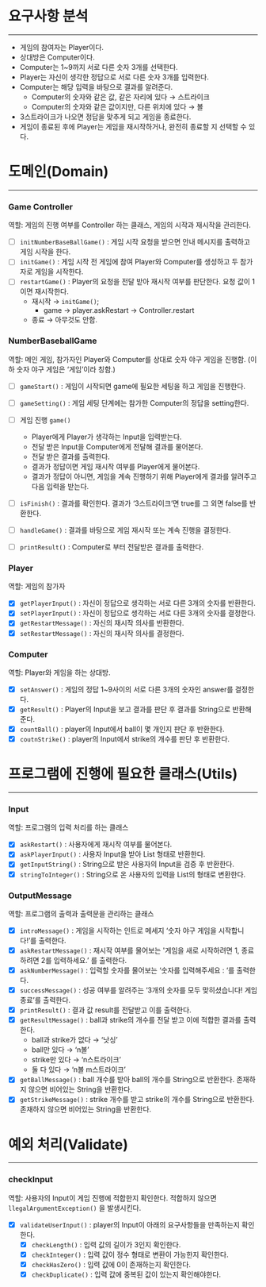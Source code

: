 # 요구사항 분석

---

- 게임의 참여자는 Player이다.
- 상대방은 Computer이다.
- Computer는 1~9까지 서로 다른 숫자 3개를 선택한다.
- Player는 자신이 생각한 정답으로 서로 다른 숫자 3개를 입력한다.
- Computer는 해당 입력을 바탕으로 결과를 알려준다.
    - Computer의 숫자와 같은 값, 같은 자리에 있다 → 스트라이크
    - Computer의 숫자와 같은 값이지만, 다른 위치에 있다 → 볼
- 3스트라이크가 나오면 정답을 맞추게 되고 게임을 종료한다.
- 게임이 종료된 후에 Player는 게임을 재시작하거나, 완전히 종료할 지 선택할 수 있다.

# 도메인(Domain)

---

### Game Controller

역할: 게임의 진행 여부를 Controller 하는 클래스, 게임의 시작과 재시작을 관리한다.

- [ ]  `initNumberBaseBallGame()` : 게임 시작 요청을 받으면 안내 메시지를 출력하고 게임 시작을 한다.
- [ ]  `initGame()` : 게임 시작 전 게임에 참여 Player와 Computer를 생성하고 두 참가자로 게임을 시작한다.
- [ ]  `restartGame()` : Player의 요청을 전달 받아 재시작 여부를 판단한다. 요청 값이 1이면 재시작한다.
    - 재시작 → `initGame()`;
        - game → player.askRestart → Controller.restart
    - 종료 → 아무것도 안함.

### NumberBaseballGame

역할: 메인 게임, 참가자인 Player와 Computer를 상대로 숫자 야구 게임을 진행함. (이하 숫자 야구 게임은 ‘게임’이라 칭함.)

- [ ]  `gameStart()` : 게임이 시작되면 game에 필요한 세팅을 하고 게임을 진행한다.
- [ ]  `gameSetting()` : 게임 세팅 단계에는 참가한 Computer의 정답을 setting한다.
- [ ]  게임 진행 `game()`
    - Player에게 Player가 생각하는 Input을 입력받는다.
    - 전달 받은 Input을 Computer에게 전달해 결과를 물어본다.
    - 전달 받은 결과를 출력한다.
    - 결과가 정답이면 게임 재시작 여부를 Player에게 물어본다.
    - 결과가 정답이 아니면, 게임을 계속 진행하기 위해 Player에게 결과를 알려주고 다음 입력을 받는다.

- [ ]  `isFinish()`  : 결과를 확인한다. 결과가 ‘3스트라이크’면 true를 그 외면 false를 반환한다.
- [ ]  `handleGame()` : 결과를 바탕으로 게임 재시작 또는 계속 진행을 결정한다.
- [ ]  `printResult()` : Computer로 부터 전달받은 결과를 출력한다.

### Player

역할: 게임의 참가자

- [x]  `getPlayerInput()` : 자신이 정답으로 생각하는 서로 다른 3개의 숫자를 반환한다.
- [x]  `setPlayerInput()` : 자신이 정답으로 생각하는 서로 다른 3개의 숫자를 결정한다.
- [x]  `getRestartMessage()` : 자신의 재시작 의사를 반환한다.
- [x]  `setRestartMessage()` : 자신의 재시작 의사를 결정한다.

### Computer

역할: Player와 게임을 하는 상대방.

- [x]  `setAnswer()` : 게임의 정답 1~9사이의 서로 다른 3개의 숫자인 answer를 결정한다.
- [x]  `getResult()` : Player의 Input을 보고 결과를 판단 후 결과를 String으로 반환해준다.
- [x]  `countBall()` : player의 Input에서 ball이 몇 개인지 판단 후 반환한다.
- [x]  `coutnStrike()` : player의 Input에서 strike의 개수를 판단 후 반환한다.

# 프로그램에 진행에 필요한 클래스(Utils)

---

### Input

역할: 프로그램의 입력 처리를 하는 클래스

- [x]  `askRestart()` : 사용자에게 재시작 여부를 물어본다.
- [x]  `askPlayerInput()` : 사용자 Input을 받아 List<Intger> 형태로 반환한다.
- [x]  `getInputString()` : String으로 받은 사용자의 Input을 검증 후 반환한다.
- [x]  `stringToInteger()` : String으로 온 사용자의 입력을 List<Integer>의 형태로 변환한다.

### OutputMessage

역할: 프로그램의 출력과 출력문을 관리하는 클래스

- [x]  `introMessage()` : 게임을 시작하는 인트로 메세지 ‘숫자 야구 게임을 시작합니다!’를 출력한다.
- [x]  `askRestartMessage()` : 재시작 여부를 물어보는 '게임을 새로 시작하려면 1, 종료하려면 2를 입력하세요.’ 를 출력한다.
- [x]  `askNumberMessage()` : 입력할 숫자를 물어보는 ‘숫자를 입력해주세요 : ‘를 출력한다.
- [x]  `successMessage()` : 성공 여부를 알려주는 ‘3개의 숫자를 모두 맞히셨습니다! 게임 종료’를 출력한다.
- [x]  `printResult()` : 결과 값 result를 전달받고 이를 출력한다.
- [x]  `getResultMessage()` : ball과 strike의 개수를 전달 받고 이에 적합한 결과를 출력한다.
    - ball과 strike가 없다 → ‘낫싱’
    - ball만 있다 → ‘n볼’
    - strike만 있다 → ‘n스트라이크’
    - 둘 다 있다 → ‘n볼 m스트라이크’
- [x]  `getBallMessage()` : ball 개수를 받아 ball의 개수를 String으로 반환한다. 존재하지 않으면 비어있는 String을 반환한다.
- [x]  `getStrikeMessage()` : strike 개수를 받고 strike의 개수를 String으로 반환한다. 존재하지 않으면 비어있는 String을 반환한다.

# 예외 처리(Validate)

---

### checkInput

역할: 사용자의 Input이 게임 진행에 적합한지 확인한다. 적합하지 않으면 `llegalArgumentException()` 을 발생시킨다.

- [x]  `validateUserInput()` : player의 Input이 아래의 요구사항들을 만족하는지 확인한다.
    - [x]  `checkLength()` : 입력 값의 길이가 3인지 확인한다.
    - [x]  `checkInteger()` : 입력 값이 정수 형태로 변환이 가능한지 확인한다.
    - [x]  `checkHasZero()` : 입력 값에 0이 존재하는지 확인한다.
    - [x]  `checkDuplicate()` : 입력 값에 중복된 값이 있는지 확인해야한다.